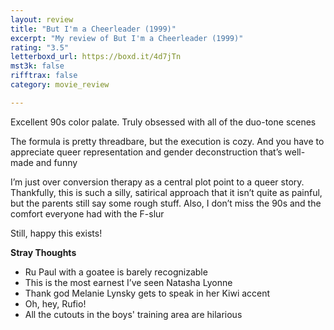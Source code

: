 ```yaml
---
layout: review
title: "But I'm a Cheerleader (1999)"
excerpt: "My review of But I'm a Cheerleader (1999)"
rating: "3.5"
letterboxd_url: https://boxd.it/4d7jTn
mst3k: false
rifftrax: false
category: movie_review

---
```


Excellent 90s color palate. Truly obsessed with all of the duo-tone scenes

The formula is pretty threadbare, but the execution is cozy. And you have to appreciate queer representation and gender deconstruction that’s well-made and funny

I’m just over conversion therapy as a central plot point to a queer story. Thankfully, this is such a silly, satirical approach that it isn’t quite as painful, but the parents still say some rough stuff. Also, I don’t miss the 90s and the comfort everyone had with the F-slur

Still, happy this exists!

<b>Stray Thoughts</b>
* Ru Paul with a goatee is barely recognizable
* This is the most earnest I’ve seen Natasha Lyonne
* Thank god Melanie Lynsky gets to speak in her Kiwi accent
* Oh, hey, Rufio!
* All the cutouts in the boys' training area are hilarious